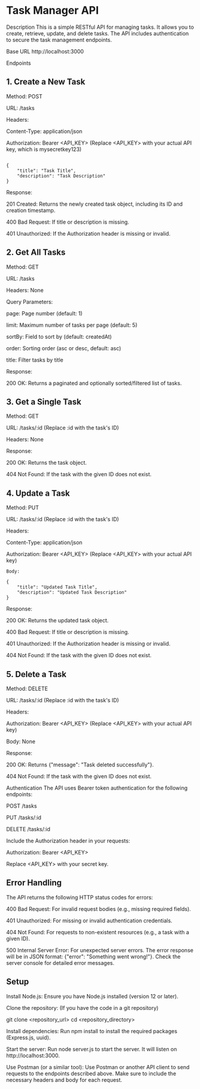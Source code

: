 # Task Manager API

Description
This is a simple RESTful API for managing tasks. It allows you to create, retrieve, update, and delete tasks.  The API includes authentication to secure the task management endpoints.

Base URL
http://localhost:3000

Endpoints
## 1. Create a New Task
Method: POST

URL: /tasks

Headers:

Content-Type: application/json

Authorization: Bearer <API_KEY>  (Replace <API_KEY> with your actual API key, which is  mysecretkey123)

```Body:

{
    "title": "Task Title",
    "description": "Task Description"
}
```

Response:

201 Created:  Returns the newly created task object, including its ID and creation timestamp.

400 Bad Request:  If title or description is missing.

401 Unauthorized:  If the Authorization header is missing or invalid.

## 2. Get All Tasks
Method: GET

URL: /tasks

Headers: None

Query Parameters:

page:  Page number (default: 1)

limit:  Maximum number of tasks per page (default: 5)

sortBy:  Field to sort by (default: createdAt)

order:  Sorting order (asc or desc, default: asc)

title: Filter tasks by title

Response:

200 OK: Returns a paginated and optionally sorted/filtered list of tasks.

## 3. Get a Single Task
Method: GET

URL: /tasks/:id  (Replace :id with the task's ID)

Headers: None

Response:

200 OK: Returns the task object.

404 Not Found:  If the task with the given ID does not exist.

## 4. Update a Task
Method: PUT

URL: /tasks/:id  (Replace :id with the task's ID)

Headers:

Content-Type: application/json

Authorization: Bearer <API_KEY> (Replace <API_KEY> with your actual API key)
```
Body:

{
    "title": "Updated Task Title",
    "description": "Updated Task Description"
}
```

Response:

200 OK: Returns the updated task object.

400 Bad Request:  If title or description is missing.

401 Unauthorized:  If the Authorization header is missing or invalid.

404 Not Found:  If the task with the given ID does not exist.

## 5. Delete a Task
Method: DELETE

URL: /tasks/:id  (Replace :id with the task's ID)

Headers:

Authorization: Bearer <API_KEY> (Replace <API_KEY> with your actual API key)

Body: None

Response:

200 OK:  Returns {"message": "Task deleted successfully"}.

404 Not Found:  If the task with the given ID does not exist.

Authentication
The API uses Bearer token authentication for the following endpoints:

POST /tasks

PUT /tasks/:id

DELETE /tasks/:id

Include the Authorization header in your requests:

Authorization: Bearer <API_KEY>

Replace <API_KEY> with your secret key.

## Error Handling
The API returns the following HTTP status codes for errors:

400 Bad Request:  For invalid request bodies (e.g., missing required fields).

401 Unauthorized:  For missing or invalid authentication credentials.

404 Not Found:  For requests to non-existent resources (e.g., a task with a given ID).

500 Internal Server Error:  For unexpected server errors.  The error response will be in JSON format: {"error": "Something went wrong!"}.  Check the server console for detailed error messages.

## Setup
Install Node.js: Ensure you have Node.js installed (version 12 or later).

Clone the repository: (If you have the code in a git repository)

git clone <repository_url>
cd <repository_directory>

Install dependencies: Run npm install to install the required packages (Express.js, uuid).

Start the server: Run node server.js to start the server.  It will listen on http://localhost:3000.

Use Postman (or a similar tool): Use Postman or another API client to send requests to the endpoints described above.  Make sure to include the necessary headers and body for each request.
